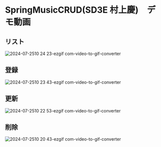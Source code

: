 # SpringMusicCRUD(SD3E 村上慶)　デモ動画
## リスト
![2024-07-2510 24 23-ezgif com-video-to-gif-converter](https://github.com/user-attachments/assets/1ede645e-93bd-49df-9d3e-311304e7963a)
## 登録
![2024-07-2510 23 43-ezgif com-video-to-gif-converter](https://github.com/user-attachments/assets/0fa67b19-7316-4a8b-84d1-96e74a1b8f2a)
## 更新
![2024-07-2510 22 53-ezgif com-video-to-gif-converter](https://github.com/user-attachments/assets/27abe57a-bfcc-493a-834e-05558a184db8)
## 削除
![2024-07-2510 20 43-ezgif com-video-to-gif-converter](https://github.com/user-attachments/assets/10bad314-e381-4dc0-a3a5-3b4cf8ff21f8)

